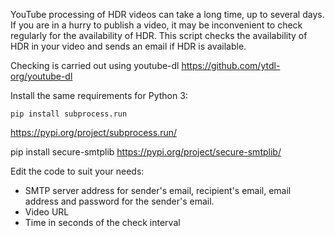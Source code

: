 YouTube processing of HDR videos can take a long time, up to several days. If you are in a hurry to publish a video, it may be inconvenient to check regularly for the availability of HDR. This script checks the availability of HDR in your video and sends an email if HDR is available.

Checking is carried out using youtube-dl https://github.com/ytdl-org/youtube-dl

Install the same requirements for Python 3:
```
pip install subprocess.run
```
https://pypi.org/project/subprocess.run/

pip install secure-smtplib
https://pypi.org/project/secure-smtplib/

Edit the code to suit your needs:

* SMTP server address for sender's email, recipient's email, email address and password for the sender's email.
* Video URL
* Time in seconds of the check interval
